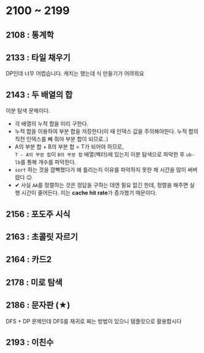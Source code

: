 # 2100 ~ 2199


## 2108 : 통계학

## 2133 : 타일 채우기
DP인데 너무 어렵습니다. 캐치는 했는데 식 만들기가 어려워요

## 2143 : 두 배열의 합
이분 탐색 문제이다.  
* 각 배열의 누적 합을 미리 구한다.
* 누적 합을 이용하여 부분 합을 저장한다(이 때 인덱스 값을 주의해야한다. 누적 합의 직전 인덱스를 빼 줘야 부분 합이 되므로..)
* A의 부분 합 + B의 부분 합 = T가 되어야 하므로,  
`T - A의 부분 합`이 `B의 부분 합` 배열(벡터)에 있는지 이분 탐색으로 파악한 후 `ub-lb`를 통해 개수를 파악한다.
* `sort` 하는 것을 깜빡했다가 왜 틀리는지 이유를 파악하지 못한 채 시간을 많이 써버렸다 😐
* ✔ 사실 `AA`를 정렬하는 것은 정답을 구하는 데엔 필요 없긴 한데, 정렬을 해주면 실행 시간이 줄어든다. 이는 **cache hit rate**가 증가했기 때문이다.

## 2156 : 포도주 시식

## 2163 : 초콜릿 자르기

## 2164 : 카드2

## 2178 : 미로 탐색

## 2186 : 문자판 (★)
DFS + DP 문제인데 DFS를 재귀로 짜는 방법이 있으니 템플릿으로 활용합시다

## 2193 : 이친수

